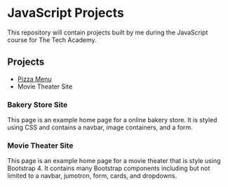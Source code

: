 # JavaScript Projects
 This repository will contain projects built by me during the JavaScript course for The Tech Academy.
 
  ## Projects
- [Pizza Menu](https://github.com/rdrigezariel/JavaScript-Projects/tree/main/Basic%20JavaScript%20Projects/Pizza_Project)
- Movie Theater Site

### Bakery Store Site
This page is an example home page for a online bakery store. It is styled using CSS and contains a navbar, image containers, and a form.

### Movie Theater Site
This page is an example home page for a movie theater that is style using Bootstrap 4. It contains many Bootstrap components including but not limited to a navbar, jumotron, form, cards, and dropdowns.
